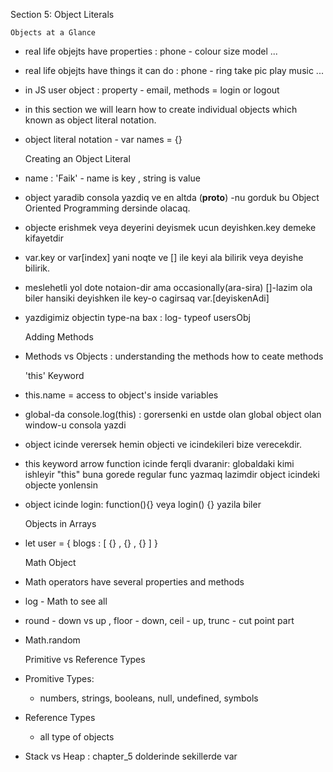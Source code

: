 Section 5: Object Literals

    Objects at a Glance

* real life objejts have properties : phone - colour size model ...
* real life objejts have things it can do : phone - ring take pic play music ...
* in JS user object : property - email, methods = login or logout
* in this section we will learn how to create individual objects 
    which known as object literal notation.
* object literal notation  - var names = {}


    Creating an Object Literal

* name : 'Faik' - name is key , string is value
* object yaradib consola yazdiq ve en altda (__proto__) -nu gorduk 
  bu Object Oriented Programming dersinde olacaq.
* objecte erishmek veya deyerini deyismek ucun deyishken.key demeke kifayetdir  
* var.key or var[index]   yani noqte ve [] ile keyi ala bilirik veya deyishe bilirik.
* meslehetli yol dote notaion-dir ama occasionally(ara-sira) []-lazim ola biler
hansiki deyishken ile key-o cagirsaq var.[deyiskenAdi]
* yazdigimiz objectin type-na bax : log- typeof usersObj


    Adding Methods

* Methods vs Objects : understanding the methods how to ceate methods

    
    'this' Keyword

* this.name = access to object's inside variables 
* global-da console.log(this) : gorersenki en ustde olan global
  object olan window-u consola yazdi
* object icinde verersek hemin objecti ve icindekileri bize verecekdir.
* this keyword arrow function icinde ferqli dvaranir: globaldaki kimi ishleyir 
    "this" buna gorede regular func yazmaq lazimdir object icindeki objecte yonlensin 
* object icinde login: function(){} veya login() {} yazila biler


    Objects in Arrays

* let user = { blogs : [ {} , {} , {} ] }


    Math Object

* Math operators have several properties and methods
* log - Math to see all
* round - down vs up , floor - down, ceil - up, trunc - cut point part
* Math.random

    
    Primitive vs Reference Types

* Promitive Types: 
    * numbers, strings, booleans, null, undefined, symbols
* Reference Types
    * all type of objects

* Stack vs Heap : chapter_5 dolderinde sekillerde var















